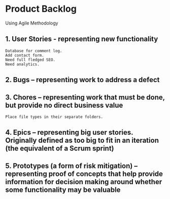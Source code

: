 # Product Backlog
Using Agile Methodology

## 1. User Stories - representing new functionality
	Database for comment log.
	Add contact form.
	Need full fledged SEO.
	Need analytics.
	
## 2. Bugs – representing work to address a defect

## 3. Chores – representing work that must be done, but provide no direct business value
    Place file types in their separate folders.

## 4. Epics – representing big user stories. Originally defined as too big to fit in an iteration (the equivalent of a Scrum sprint)

## 5. Prototypes (a form of risk mitigation) – representing proof of concepts that help provide information for decision making around whether some functionality may be valuable
